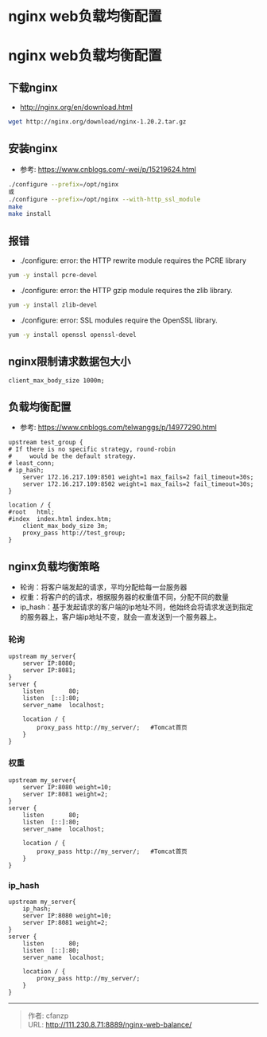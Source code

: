 # nginx web负载均衡配置

# nginx web负载均衡配置

## 下载nginx
- http://nginx.org/en/download.html
```bash
wget http://nginx.org/download/nginx-1.20.2.tar.gz
```

## 安装nginx
- 参考: https://www.cnblogs.com/-wei/p/15219624.html
```bash
./configure --prefix=/opt/nginx
或
./configure --prefix=/opt/nginx --with-http_ssl_module
make
make install
```

## 报错
- ./configure: error: the HTTP rewrite module requires the PCRE library
```bash
yum -y install pcre-devel
```

- ./configure: error: the HTTP gzip module requires the zlib library.
```bash
yum -y install zlib-devel
```

- ./configure: error: SSL modules require the OpenSSL library.
```bash
yum -y install openssl openssl-devel
```

## nginx限制请求数据包大小
```
client_max_body_size 1000m;
```

## 负载均衡配置
- 参考: https://www.cnblogs.com/telwanggs/p/14977290.html
```
upstream test_group {
# If there is no specific strategy, round-robin
#     would be the default strategy.
# least_conn;
# ip_hash;
    server 172.16.217.109:8501 weight=1 max_fails=2 fail_timeout=30s;
    server 172.16.217.109:8502 weight=1 max_fails=2 fail_timeout=30s;
}

location / {
#root   html;
#index  index.html index.htm;
    client_max_body_size 3m;
    proxy_pass http://test_group;
}
```

## nginx负载均衡策略
- 轮询：将客户端发起的请求，平均分配给每一台服务器
- 权重：将客户的的请求，根据服务器的权重值不同，分配不同的数量
- ip_hash：基于发起请求的客户端的ip地址不同，他始终会将请求发送到指定的服务器上，客户端ip地址不变，就会一直发送到一个服务器上。

### 轮询
```
upstream my_server{
    server IP:8080;
    server IP:8081;
}
server {
    listen       80;
    listen  [::]:80;
    server_name  localhost;

    location / {
        proxy_pass http://my_server/;   #Tomcat首页
    }
}
```

### 权重
```
upstream my_server{
    server IP:8080 weight=10;
    server IP:8081 weight=2;
}
server {
    listen       80;
    listen  [::]:80;
    server_name  localhost;

    location / {
        proxy_pass http://my_server/;   #Tomcat首页
    }
}
```


### ip_hash
```
upstream my_server{
    ip_hash;
    server IP:8080 weight=10;
    server IP:8081 weight=2;
}
server {
    listen       80;
    listen  [::]:80;
    server_name  localhost;

    location / {
        proxy_pass http://my_server/;
    }
}
```


---

> 作者: cfanzp  
> URL: http://111.230.8.71:8889/nginx-web-balance/  

